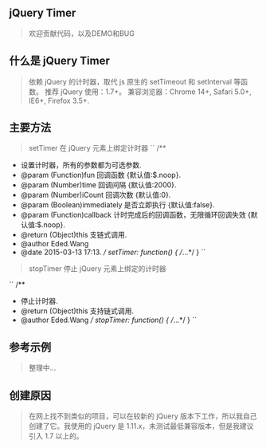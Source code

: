 ## jQuery Timer

> 欢迎贡献代码，以及DEMO和BUG

## 什么是 jQuery Timer

> 依赖 jQuery 的计时器，取代 js 原生的 setTimeout 和 setInterval 等函数。
> 推荐 jQuery 使用：1.7+。
> 兼容浏览器：Chrome 14+, Safari 5.0+, IE6+, Firefox 3.5+.

## 主要方法

> setTimer 在 jQuery 元素上绑定计时器
``
/**
 * 设置计时器，所有的参数都为可选参数.
 * @param (Function)fun 回调函数 {默认值:$.noop}.
 * @param (Number)time 回调间隔 {默认值:2000}.
 * @param (Number)iCount 回调次数 {默认值:0}.
 * @param (Boolean)immediately 是否立即执行 {默认值:false}.
 * @param (Function)callback 计时完成后的回调函数，无限循环回调失效 {默认值:$.noop}.
 * @return (Object)this 支链式调用.
 * @author Eded.Wang
 * @date 2015-03-13 17:13.
 */
setTimer: function() { /*...*/ }
``

> stopTimer 停止 jQuery 元素上绑定的计时器

``
/**
 * 停止计时器.
 * @return (Object)this 支持链式调用.
 * @author Eded.Wang
 */
stopTimer: function() { /*...*/ }
``

## 参考示例

> 整理中…

## 创建原因

> 在网上找不到类似的项目，可以在较新的 jQuery 版本下工作，所以我自己创建了它。我使用的 jQuery 是 1.11.x，未测试最低兼容版本，但是我建议引入 1.7 以上的。